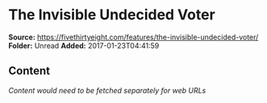 # The Invisible Undecided Voter

**Source:** https://fivethirtyeight.com/features/the-invisible-undecided-voter/
**Folder:** Unread
**Added:** 2017-01-23T04:41:59




## Content
*Content would need to be fetched separately for web URLs*
